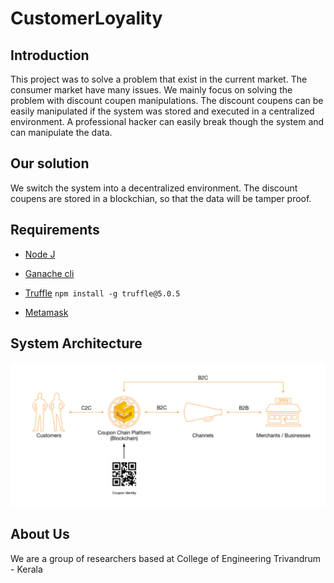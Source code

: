 # CustomerLoyality

## Introduction

This project was to solve a problem that exist in the current market. The consumer market have many issues. We mainly focus on
solving the problem with discount coupen manipulations. The discount coupens can be easily manipulated if the system was stored
and executed in a centralized environment. A professional hacker can easily break though the system and can manipulate the data.


## Our solution

We switch the system into a decentralized environment. The discount coupens are stored in a blockchian, so that the data will
be tamper proof.

## Requirements

- [Node J](https://nodejs.org/en/)
- [Ganache cli](https://www.trufflesuite.com/docs/ganache/quickstart)
- [Truffle](https://www.trufflesuite.com/docs/truffle/overview)
`npm install -g truffle@5.0.5`

- [Metamask](https://metamask.io/)


## System Architecture


![SystemArchitecture](https://github.com/puthusseri/CustomerLoyality/blob/master/Screenshot/flow.png)

## About Us

We are a group of researchers based at College of Engineering Trivandrum - Kerala
